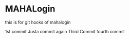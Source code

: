 # MAHALogin
this is for git hooks  of mahalogin

1st commit
Justa commit again
Third Commit
fourth commit
